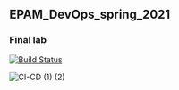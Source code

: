 ## EPAM_DevOps_spring_2021

### Final lab

[![Build Status](https://jenkins.iplatinum.pro/buildStatus/icon?job=petclinic)](https://jenkins.iplatinum.pro/job/petclinic/)


![CI-CD (1) (2)](https://user-images.githubusercontent.com/43706100/137087072-5a600c80-a32c-48ad-8112-3ff44fa8c6c1.png)



